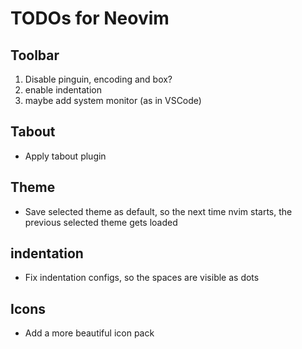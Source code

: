 # TODOs for Neovim

## Toolbar

1. Disable pinguin, encoding and box?
2. enable indentation
3. maybe add system monitor (as in VSCode)

## Tabout

- Apply tabout plugin

## Theme

- Save selected theme as default, so the next time nvim starts, the previous selected theme gets loaded

## indentation

- Fix indentation configs, so the spaces are visible as dots

## Icons

- Add a more beautiful icon pack
